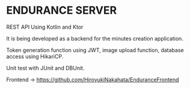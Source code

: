 # ENDURANCE SERVER

REST API Using Kotlin and Ktor

It is being developed as a backend for the minutes creation application.

Token generation function using JWT, image upload function, database access using HikariCP.

Unit test with JUnit and DBUnit.

Frontend -> https://github.com/HiroyukiNakahata/EnduranceFrontend

